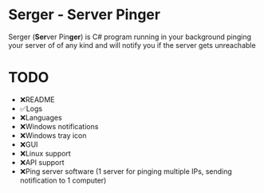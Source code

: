 # Serger - Server Pinger
Serger (**Ser**ver Pin**ger**) is C# program running in your background pinging your server of of any kind and will notify you if the server gets unreachable
<br>
# TODO
- ❌README
- ✅Logs
- ❌Languages
- ❌Windows notifications
- ❌Windows tray icon
- ❌GUI
- ❌Linux support
- ❌API support
- ❌Ping server software (1 server for pinging multiple IPs, sending notification to 1 computer)
